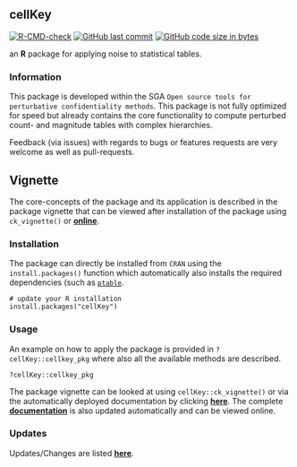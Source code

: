 
## cellKey

[![R-CMD-check](https://github.com/sdcTools/cellKey/actions/workflows/R-CMD-check.yaml/badge.svg)](https://github.com/sdcTools/cellKey/actions/workflows/R-CMD-check.yaml)
[![GitHub last
commit](https://img.shields.io/github/last-commit/sdcTools/cellKey.svg?logo=github)](https://github.com/sdcTools/cellKey/commits/master)
[![GitHub code size in
bytes](https://img.shields.io/github/languages/code-size/sdcTools/cellKey.svg?logo=github)](https://github.com/sdcTools/cellKey)

an **R** package for applying noise to statistical tables.

### Information

This package is developed within the SGA
`Open source tools for perturbative confidentiality methods`. This
package is not fully optimized for speed but already contains the core
functionality to compute perturbed count- and magnitude tables with
complex hierarchies.

Feedback (via issues) with regards to bugs or features requests are very
welcome as well as pull-requests.

## Vignette

The core-concepts of the package and its application is described in the
package vignette that can be viewed after installation of the package
using `ck_vignette()` or
[**online**](https://sdctools.github.io/cellKey/articles/introduction.html).

### Installation

The package can directly be installed from `CRAN` using the
`install.packages()` function which automatically also installs the
required dependencies (such as
[`ptable`](https://github.com/sdcTools/ptable).

    # update your R installation
    install.packages("cellKey")

### Usage

An example on how to apply the package is provided in
`?cellKey::cellkey_pkg` where also all the available methods are
described.

    ?cellKey::cellkey_pkg

The package vignette can be looked at using `cellKey::ck_vignette()` or
via the automatically deployed documentation by clicking
[**here**](https://sdctools.github.io/cellKey/articles/introduction.html).
The complete [**documentation**](https://sdctools.github.io/cellKey/) is
also updated automatically and can be viewed online.

### Updates

Updates/Changes are listed
[**here**](https://sdcTools.github.io/cellKey/news/index.html).
